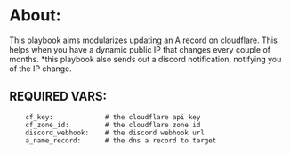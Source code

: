 # About:

This playbook aims modularizes updating an A record on cloudflare. This helps when you have a dynamic public IP that changes every couple of months.
    *this playbook also sends out a discord notification, notifying you of the IP change.


## REQUIRED VARS:

        cf_key:             # the cloudflare api key
        cf_zone_id:         # the cloudflare zone id
        discord_webhook:    # the discord webhook url
        a_name_record:      # the dns a record to target